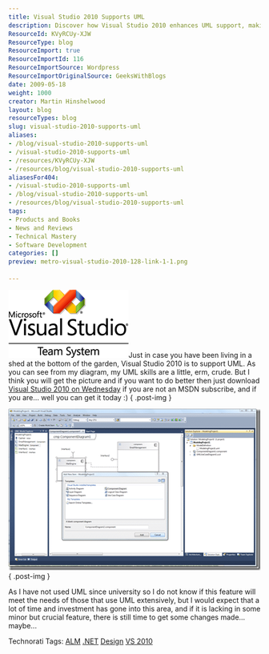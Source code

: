 ```yaml
---
title: Visual Studio 2010 Supports UML
description: Discover how Visual Studio 2010 enhances UML support, making it easier for developers to integrate design into their coding workflow. Explore the features now!
ResourceId: KVyRCUy-XJW
ResourceType: blog
ResourceImport: true
ResourceImportId: 116
ResourceImportSource: Wordpress
ResourceImportOriginalSource: GeeksWithBlogs
date: 2009-05-18
weight: 1000
creator: Martin Hinshelwood
layout: blog
resourceTypes: blog
slug: visual-studio-2010-supports-uml
aliases:
- /blog/visual-studio-2010-supports-uml
- /visual-studio-2010-supports-uml
- /resources/KVyRCUy-XJW
- /resources/blog/visual-studio-2010-supports-uml
aliasesFor404:
- /visual-studio-2010-supports-uml
- /blog/visual-studio-2010-supports-uml
- /resources/blog/visual-studio-2010-supports-uml
tags:
- Products and Books
- News and Reviews
- Technical Mastery
- Software Development
categories: []
preview: metro-visual-studio-2010-128-link-1-1.png

---
```

![VS-TS_rgb_thumb[2][5][5][5][5]](images/VisualStudio2010SupportsUML_EC8C-VS-TS_rgb_thumb25555_-3-3.png)Just in case you have been living in a shed at the bottom of the garden, Visual Studio 2010 is to support UML. As you can see from my diagram, my UML skills are a little, erm, crude. But I think you will get the picture and if you want to do better then just download [Visual Studio 2010 on Wednesday](http://www.microsoft.com/visualstudio/en-gb/products/2010/default.mspx) if you are not an MSDN subscribe, and if you are… well you can get it today :)
{ .post-img }

![image_thumb[4]](images/VisualStudio2010SupportsUML_EC8C-image_thumb4_-2-2.png)
{ .post-img }

As I have not used UML since university so I do not know if this feature will meet the needs of those that use UML extensively, but I would expect that a lot of time and investment has gone into this area, and if it is lacking in some minor but crucial feature, there is still time to get some changes made…maybe...

Technorati Tags: [ALM](http://technorati.com/tags/ALM) [.NET](http://technorati.com/tags/.NET) [Design](http://technorati.com/tags/Design) [VS 2010](http://technorati.com/tags/VS+2010)
